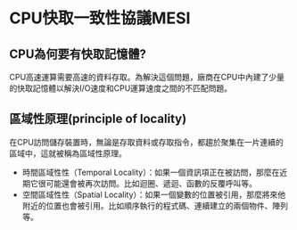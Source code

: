 # CPU快取一致性協議MESI

## CPU為何要有快取記憶體?

CPU高速運算需要高速的資料存取。為解決這個問題，廠商在CPU中內建了少量的快取記憶體以解決I/O速度和CPU運算速度之間的不匹配問題。

## 區域性原理\(principle of locality\)

在CPU訪問儲存裝置時，無論是存取資料或存取指令，都趨於聚集在一片連續的區域中，這就被稱為區域性原理。

* 時間區域性性（Temporal Locality）：如果一個資訊項正在被訪問，那麼在近期它很可能還會被再次訪問。比如迴圈、遞迴、函數的反覆呼叫等。
* 空間區域性性（Spatial Locality）：如果一個變數的位置被引用，那麼將來他附近的位置也會被引用。比如順序執行的程式碼、連續建立的兩個物件、陣列等。

